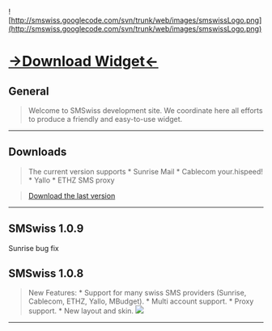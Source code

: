 ![http://smswiss.googlecode.com/svn/trunk/web/images/smswissLogo.png](http://smswiss.googlecode.com/svn/trunk/web/images/smswissLogo.png)
# [->Download Widget<-](http://code.google.com/p/smswiss/downloads/list) #
## General ##

> Welcome to SMSwiss development site. We coordinate here all efforts to produce a friendly and easy-to-use widget.



---


## Downloads ##
> The current version supports
    * Sunrise Mail
    * Cablecom your.hispeed!
    * Yallo
    * ETHZ SMS proxy


> [Download the last version](http://code.google.com/p/smswiss/downloads/list)


---


## SMSwiss 1.0.9 ##
Sunrise bug fix

## SMSwiss 1.0.8 ##
> New Features:
    * Support for many swiss SMS providers (Sunrise, Cablecom, ETHZ, Yallo, MBudget).
    * Multi account support.
    * Proxy support.
    * New layout and skin.
> [![](http://smswiss.googlecode.com/svn/trunk/web/images/featureSkin.jpg)](http://code.google.com/p/smswiss/downloads/list)

---



